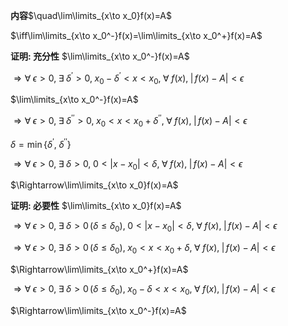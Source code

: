 **内容**$\quad\lim\limits_{x\to x_0}f(x)=A$

$\iff\lim\limits_{x\to x_0^-}f(x)=\lim\limits_{x\to x_0^+}f(x)=A$

**证明: 充分性**
$\lim\limits_{x\to x_0^-}f(x)=A$

$\Rightarrow\forall\;\epsilon>0,\;\exists\;\delta^{\prime}>0,\;x_0-\delta^{\prime}<x<x_0,\;\forall\;f(x),\;|\,f(x)-A|<\epsilon$

$\lim\limits_{x\to x_0^-}f(x)=A$

$\Rightarrow\forall\;\epsilon>0,\;\exists\;\delta^{\prime\prime}>0,\;x_0<x<x_0+\delta^{\prime\prime},\;\forall\;f(x),\;|\,f(x)-A|<\epsilon$

$\delta=\min\{\delta^{\prime},\;\delta^{\prime\prime}\}$

$\Rightarrow\forall\;\epsilon>0,\;\exists\;\delta>0,\;0<|x-x_0|<\delta,\;\forall\;f(x),\;|\,f(x)-A|<\epsilon$

$\Rightarrow\lim\limits_{x\to x_0}f(x)=A$

**证明: 必要性**
$\lim\limits_{x\to x_0}f(x)=A$

$\Rightarrow\forall\;\epsilon>0,\;\exists\;\delta>0\,(\delta\leq\delta_0),\;0<|x-x_0|<\delta,\;\forall\;f(x),\;|\,f(x)-A|<\epsilon$

$\Rightarrow\forall\;\epsilon>0,\;\exists\;\delta>0\,(\delta\leq\delta_0),\;x_0<x<x_0+\delta,\;\forall\;f(x),\;|\,f(x)-A|<\epsilon$

$\Rightarrow\lim\limits_{x\to x_0^+}f(x)=A$

$\Rightarrow\forall\;\epsilon>0,\;\exists\;\delta>0\,(\delta\leq\delta_0),\;x_0-\delta<x<x_0,\;\forall\;f(x),\;|\,f(x)-A|<\epsilon$

$\Rightarrow\lim\limits_{x\to x_0^-}f(x)=A$
